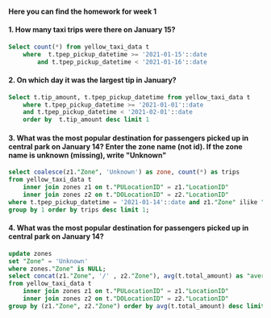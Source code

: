 #### Here you can find the homework for week 1

#### 1. How many taxi trips were there on January 15?

```sql
Select count(*) from yellow_taxi_data t 
    where  t.tpep_pickup_datetime >= '2021-01-15'::date 
        and t.tpep_pickup_datetime < '2021-01-16'::date 
```
#### 2. On which day it was the largest tip in January?

```sql
Select t.tip_amount, t.tpep_pickup_datetime from yellow_taxi_data t 
    where t.tpep_pickup_datetime >= '2021-01-01'::date 
    and t.tpep_pickup_datetime < '2021-02-01'::date 
    order by  t.tip_amount desc limit 1
```

#### 3. What was the most popular destination for passengers picked up in central park on January 14? Enter the zone name (not id). If the zone name is unknown (missing), write "Unknown"

```sql
select coalesce(z1."Zone", 'Unknown') as zone, count(*) as trips 
from yellow_taxi_data t 
	inner join zones z1 on t."PULocationID" = z1."LocationID" 
	inner join zones z2 on t."DOLocationID" = z2."LocationID" 
where t.tpep_pickup_datetime = '2021-01-14'::date and z1."Zone" ilike "$central park%" 
group by 1 order by trips desc limit 1;
```

#### 4. What was the most popular destination for passengers picked up in central park on January 14?

```sql
update zones
set "Zone" = 'Unknown'
where zones."Zone" is NULL; 
select concat(z1."Zone", '/' , z2."Zone"), avg(t.total_amount) as "average" 
from yellow_taxi_data t 
	inner join zones z1 on t."PULocationID" = z1."LocationID" 
	inner join zones z2 on t."DOLocationID" = z2."LocationID" 
group by (z1."Zone", z2."Zone") order by avg(t.total_amount) desc limit 1;
```
